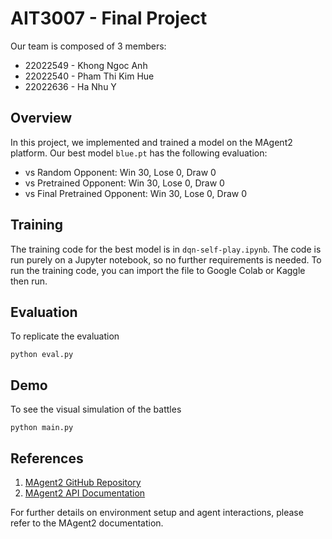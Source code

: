 # AIT3007 - Final Project 
Our team is composed of 3 members: 
- 22022549 - Khong Ngoc Anh
- 22022540 - Pham Thi Kim Hue 
- 22022636 - Ha Nhu Y

## Overview
In this project, we implemented and trained a model on the MAgent2 platform. Our best model `blue.pt` has the following evaluation:
- vs Random Opponent: Win 30, Lose 0, Draw 0
- vs Pretrained Opponent: Win 30, Lose 0, Draw 0
- vs Final Pretrained Opponent: Win 30, Lose 0, Draw 0

## Training
The training code for the best model is in `dqn-self-play.ipynb`. The code is run purely on a Jupyter notebook, so no further requirements is needed. To run the training code, you can import the file to Google Colab or Kaggle then run. 

## Evaluation
To replicate the evaluation
```
python eval.py
```

## Demo
To see the visual simulation of the battles
```
python main.py
```

## References

1. [MAgent2 GitHub Repository](https://github.com/Farama-Foundation/MAgent2)
2. [MAgent2 API Documentation](https://magent2.farama.org/introduction/basic_usage/)

For further details on environment setup and agent interactions, please refer to the MAgent2 documentation.